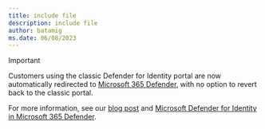```yaml
---
title: include file
description: include file
author: batamig
ms.date: 06/08/2023
---
```


> [!IMPORTANT]
> Customers using the classic Defender for Identity portal are now automatically redirected to [Microsoft 365 Defender](https://security.microsoft.com), with no option to revert back to the classic portal.
> 
> For more information, see our [blog post](https://techcommunity.microsoft.com/t5/microsoft-365-defender-blog/leveraging-the-convergence-of-microsoft-defender-for-identity-in/ba-p/3856321) and [Microsoft Defender for Identity in Microsoft 365 Defender](/microsoft-365/security/defender/microsoft-365-security-center-mdi).
>
